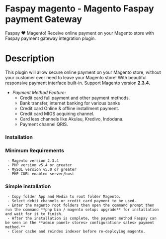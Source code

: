 # Faspay magento - Magento Faspay payment Gateway

Faspay ❤️ Magento! Receive online payment on your Magento store with Faspay payment gateway integration plugin.


# Description

This plugin will allow secure online payment on your Magento store, without your customer ever need to leave your Magento store! With beautiful responsive payment interface built-in. Support Magento version **2.3.4.**

-   _Payment Method Feature:_
    -   Credit card full payment and other payment methods.
    -   Bank transfer, internet banking for various banks
    -   Credit card Online & offline installment payment.
    -   Credit card MIGS acquiring channel.
    -   Card less channels like Akulau, Kredivo, Indodana.
    -   Payment channel QRIS.

### Installation 

### Minimum Requirements
```
 - Magento version 2.3.4
 - PHP version v5.4 or greater
 - MySQL version v5.0 or greater
 - PHP CURL enabled server/host
```
### Simple installation
```
 - Copy folder App and Media to root folder Magento.
 - Select debit channels or credit card payment to be used.
 - Enter the magento root folders then open the command prompt then run the command **php bin / magento setup: upgrade** for installation and wait for it to finish.
 - After the installation is complete, the payment method Faspay can be seen in the **admin panel> stores> configuration> sales> payment method.**
 - Clear cache and reindex indexer before re-deploying magento.

